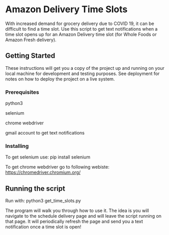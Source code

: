 # Amazon Delivery Time Slots

With increased demand for grocery delivery due to COVID 19, it can be difficult to find a time slot. Use this script to get text notifications when a time slot opens up for an Amazon Delivery time slot
(for Whole Foods or Amazon Fresh delivery).

## Getting Started

These instructions will get you a copy of the project up and running on your local machine for development and testing purposes. See deployment for notes on how to deploy the project on a live system.

### Prerequisites

python3

selenium

chrome webdriver

gmail account to get text notifications

### Installing

To get selenium use:
pip install selenium

To get chrome webdriver go to following webiste:
https://chromedriver.chromium.org/ 


## Running the script

Run with:
python3 get_time_slots.py

The program will walk you through how to use it. The idea is you will navigate to the schedule delivery
page and will leave the script running on that page. It will periodically refresh the page and send 
you a text notification once a time slot is open!